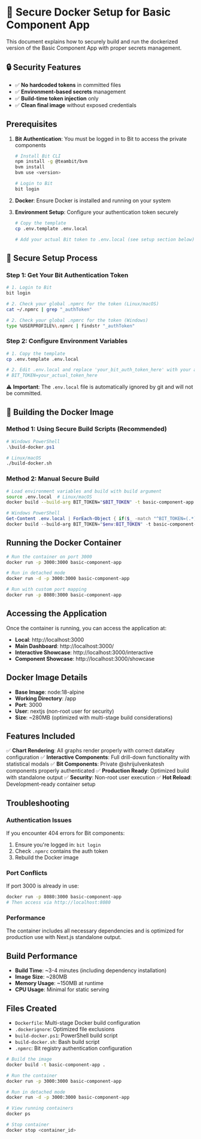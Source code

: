 # 🔐 Secure Docker Setup for Basic Component App

This document explains how to securely build and run the dockerized version of the Basic Component App with proper secrets management.

## 🔒 Security Features

- ✅ **No hardcoded tokens** in committed files
- ✅ **Environment-based secrets** management
- ✅ **Build-time token injection** only
- ✅ **Clean final image** without exposed credentials

## Prerequisites

1. **Bit Authentication**: You must be logged in to Bit to access the private components
   ```bash
   # Install Bit CLI
   npm install -g @teambit/bvm
   bvm install
   bvm use <version>
   
   # Login to Bit
   bit login
   ```

2. **Docker**: Ensure Docker is installed and running on your system

3. **Environment Setup**: Configure your authentication token securely
   ```bash
   # Copy the template
   cp .env.template .env.local
   
   # Add your actual Bit token to .env.local (see setup section below)
   ```

## 🔧 Secure Setup Process

### Step 1: Get Your Bit Authentication Token
```bash
# 1. Login to Bit
bit login

# 2. Check your global .npmrc for the token (Linux/macOS)
cat ~/.npmrc | grep "_authToken"

# 2. Check your global .npmrc for the token (Windows)
type %USERPROFILE%\.npmrc | findstr "_authToken"
```

### Step 2: Configure Environment Variables
```bash
# 1. Copy the template
cp .env.template .env.local

# 2. Edit .env.local and replace 'your_bit_auth_token_here' with your actual token
# BIT_TOKEN=your_actual_token_here
```

⚠️ **Important**: The `.env.local` file is automatically ignored by git and will not be committed.

## 🚀 Building the Docker Image

### Method 1: Using Secure Build Scripts (Recommended)
```powershell
# Windows PowerShell
.\build-docker.ps1
```

```bash
# Linux/macOS
./build-docker.sh
```

### Method 2: Manual Secure Build
```bash
# Load environment variables and build with build argument
source .env.local  # Linux/macOS
docker build --build-arg BIT_TOKEN="$BIT_TOKEN" -t basic-component-app .
```

```powershell
# Windows PowerShell
Get-Content .env.local | ForEach-Object { if($_ -match "^BIT_TOKEN=(.*)") { $env:BIT_TOKEN=$matches[1] } }
docker build --build-arg BIT_TOKEN="$env:BIT_TOKEN" -t basic-component-app .
```

## Running the Docker Container

```bash
# Run the container on port 3000
docker run -p 3000:3000 basic-component-app

# Run in detached mode
docker run -d -p 3000:3000 basic-component-app

# Run with custom port mapping
docker run -p 8080:3000 basic-component-app
```

## Accessing the Application

Once the container is running, you can access the application at:
- **Local**: http://localhost:3000
- **Main Dashboard**: http://localhost:3000/
- **Interactive Showcase**: http://localhost:3000/interactive
- **Component Showcase**: http://localhost:3000/showcase

## Docker Image Details

- **Base Image**: node:18-alpine
- **Working Directory**: /app
- **Port**: 3000
- **User**: nextjs (non-root user for security)
- **Size**: ~280MB (optimized with multi-stage build considerations)

## Features Included

✅ **Chart Rendering**: All graphs render properly with correct dataKey configuration
✅ **Interactive Components**: Full drill-down functionality with statistical modals
✅ **Bit Components**: Private @shrijulvenkatesh components properly authenticated
✅ **Production Ready**: Optimized build with standalone output
✅ **Security**: Non-root user execution
✅ **Hot Reload**: Development-ready container setup

## Troubleshooting

### Authentication Issues
If you encounter 404 errors for Bit components:
1. Ensure you're logged in: `bit login`
2. Check `.npmrc` contains the auth token
3. Rebuild the Docker image

### Port Conflicts
If port 3000 is already in use:
```bash
docker run -p 8080:3000 basic-component-app
# Then access via http://localhost:8080
```

### Performance
The container includes all necessary dependencies and is optimized for production use with Next.js standalone output.

## Build Performance

- **Build Time**: ~3-4 minutes (including dependency installation)
- **Image Size**: ~280MB
- **Memory Usage**: ~150MB at runtime
- **CPU Usage**: Minimal for static serving

## Files Created

- `Dockerfile`: Multi-stage Docker build configuration
- `.dockerignore`: Optimized file exclusions
- `build-docker.ps1`: PowerShell build script
- `build-docker.sh`: Bash build script
- `.npmrc`: Bit registry authentication configuration


```bash
# Build the image
docker build -t basic-component-app .

# Run the container
docker run -p 3000:3000 basic-component-app

# Run in detached mode
docker run -d -p 3000:3000 basic-component-app

# View running containers
docker ps

# Stop container
docker stop <container_id>
```